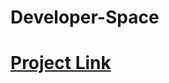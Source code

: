 # Developer-Space

<a href="https://developer-space.herokuapp.com/"><h1><b>Project Link</b></h1></a>
